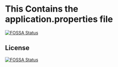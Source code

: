 # This Contains the application.properties file
[![FOSSA Status](https://app.fossa.io/api/projects/git%2Bgithub.com%2Fnrshubham%2FConfigServer.svg?type=shield)](https://app.fossa.io/projects/git%2Bgithub.com%2Fnrshubham%2FConfigServer?ref=badge_shield)



## License
[![FOSSA Status](https://app.fossa.io/api/projects/git%2Bgithub.com%2Fnrshubham%2FConfigServer.svg?type=large)](https://app.fossa.io/projects/git%2Bgithub.com%2Fnrshubham%2FConfigServer?ref=badge_large)